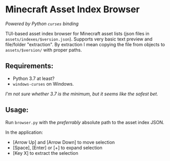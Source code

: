 # Minecraft Asset Index Browser

*Powered by Python `curses` binding*

TUI-based asset index browser for Minecraft asset lists (json files in `assets/indexes/$version.json`). Supports very basic text preview and file/folder "extraction". By extraction I mean copying the file from objects to `assets/$version/` with proper paths.

## Requirements:
* Python 3.7 at least?
* `windows-curses` on Windows.

*I'm not sure whether 3.7 is the minimum, but it seems like the safest bet.*

## Usage:
Run `browser.py` with the *preferrably* absolute path to the asset index JSON.

In the application:
* [Arrow Up] and [Arrow Down] to move selection
* [Space], [Enter] or [+] to expand selection
* [Key X] to extract the selection
